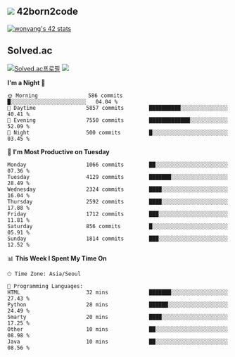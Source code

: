 
## <img src="https://img.shields.io/badge/-000000?style=flat&logo=42&logoColor=white"> 42born2code
<!--[![wonyang's 42 stats](https://badge42.vercel.app/api/v2/cl5nhe5b6007809kydha7ht42/stats?cursusId=21&coalitionId=88)](https://profile.intra.42.fr/users/wonyang)-->

[![wonyang's 42 stats](https://badge.mediaplus.ma/starryblue/wonyang?1337Badge=off&UM6P=off)](https://github.com/oakoudad/badge42)

## Solved.ac
[![Solved.ac프로필](http://mazassumnida.wtf/api/v2/generate_badge?boj=bennyws)](https://solved.ac/bennyws)
<a href="https://solved.ac/bennyws"><img src="http://mazandi.herokuapp.com/api?handle=bennyws&theme=cold"/></a>

<!--START_SECTION:waka-->
**I'm a Night 🦉** 

```text
🌞 Morning                586 commits         █░░░░░░░░░░░░░░░░░░░░░░░░   04.04 % 
🌆 Daytime                5857 commits        ██████████░░░░░░░░░░░░░░░   40.41 % 
🌃 Evening                7550 commits        █████████████░░░░░░░░░░░░   52.09 % 
🌙 Night                  500 commits         █░░░░░░░░░░░░░░░░░░░░░░░░   03.45 % 
```
📅 **I'm Most Productive on Tuesday** 

```text
Monday                   1066 commits        ██░░░░░░░░░░░░░░░░░░░░░░░   07.36 % 
Tuesday                  4129 commits        ███████░░░░░░░░░░░░░░░░░░   28.49 % 
Wednesday                2324 commits        ████░░░░░░░░░░░░░░░░░░░░░   16.04 % 
Thursday                 2592 commits        ████░░░░░░░░░░░░░░░░░░░░░   17.88 % 
Friday                   1712 commits        ███░░░░░░░░░░░░░░░░░░░░░░   11.81 % 
Saturday                 856 commits         █░░░░░░░░░░░░░░░░░░░░░░░░   05.91 % 
Sunday                   1814 commits        ███░░░░░░░░░░░░░░░░░░░░░░   12.52 % 
```


📊 **This Week I Spent My Time On** 

```text
🕑︎ Time Zone: Asia/Seoul

💬 Programming Languages: 
HTML                     32 mins             ███████░░░░░░░░░░░░░░░░░░   27.43 % 
Python                   28 mins             ██████░░░░░░░░░░░░░░░░░░░   24.49 % 
Smarty                   20 mins             ████░░░░░░░░░░░░░░░░░░░░░   17.25 % 
Other                    10 mins             ██░░░░░░░░░░░░░░░░░░░░░░░   08.98 % 
Java                     10 mins             ██░░░░░░░░░░░░░░░░░░░░░░░   08.56 % 
```


<!--END_SECTION:waka-->
